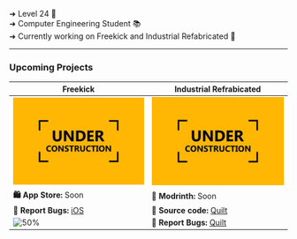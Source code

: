 ➜ Level 24 🌱 <br>
➜ Computer Engineering Student 📚 <br>
➜ Currently working on Freekick and Industrial Refabricated 👾 <br>

---
 
  ### Upcoming Projects

| **Freekick** | **Industrial Refrabicated** |
|-------|---------------|
|![Coming Soon](https://raw.githubusercontent.com/Korinku/korinku/refs/heads/main/under-construction.jpg)|![Coming Soon](https://raw.githubusercontent.com/Korinku/korinku/refs/heads/main/under-construction.jpg)|
| **🛍️ App Store:** Soon | **💾 Modrinth:** Soon |
| **🐛 Report Bugs:** [iOS](https://github.com/Korinku/Industrial-Refabricated/issues/new) | **📘 Source code:** [Quilt](https://github.com/Korinku/Industrial-Refabricated) |
| ![50%](https://progress-bar.xyz/25/?style=flat&scale=500&width=250)|**🐛 Report Bugs:** [Quilt](https://github.com/Korinku/Industrial-Refabricated/issues/new)|
